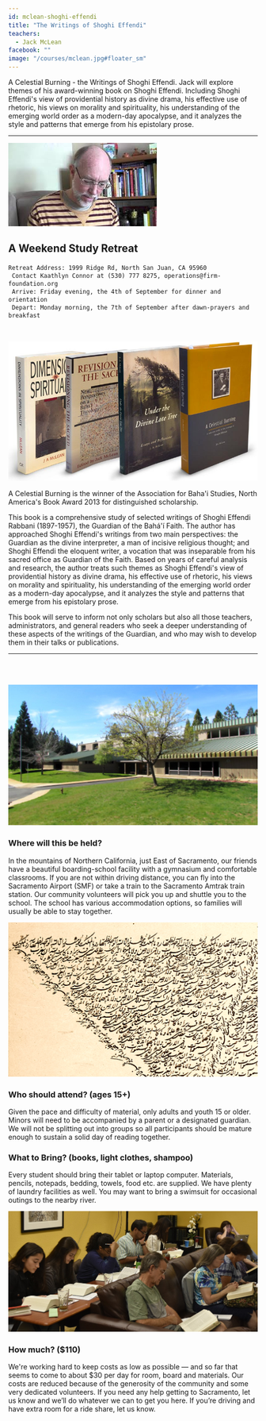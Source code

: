 ```yaml
---
id: mclean-shoghi-effendi
title: "The Writings of Shoghi Effendi"
teachers:
  - Jack McLean
facebook: ""
image: "/courses/mclean.jpg#floater_sm"
---
```


A Celestial Burning - the Writings of Shoghi Effendi. Jack will explore themes of his award-winning book on Shoghi Effendi. Including Shoghi Effendi's view of providential history as divine drama, his effective use of rhetoric, his views on morality and spirituality, his understanding of the emerging world order as a modern-day apocalypse, and it analyzes the style and patterns that emerge from his epistolary prose.


---


![jack mclean](/courses/mclean-wide.jpg#full)

## A Weekend Study Retreat

```
Retreat Address: 1999 Ridge Rd, North San Juan, CA 95960
 Contact Kaathlyn Connor at (530) 777 8275, operations@firm-foundation.org
 Arrive: Friday evening, the 4th of September for dinner and orientation
 Depart: Monday morning, the 7th of September after dawn-prayers and breakfast
```

<br>

![temple front](/courses/mclean_books.jpg#floater2)


A Celestial Burning is the winner of the Association for Baha'i Studies, North America's Book Award 2013 for distinguished scholarship.

This book is a comprehensive study of selected writings of Shoghi Effendi Rabbani (1897-1957), the Guardian of the Bahá'í Faith. The author has approached Shoghi Effendi's writings from two main perspectives: the Guardian as the divine interpreter, a man of incisive religious thought; and Shoghi Effendi the eloquent writer, a vocation that was inseparable from his sacred office as Guardian of the Faith. Based on years of careful analysis and research, the author treats such themes as Shoghi Effendi's view of providential history as divine drama, his effective use of rhetoric, his views on morality and spirituality, his understanding of the emerging world order as a modern-day apocalypse, and it analyzes the style and patterns that emerge from his epistolary prose.

This book will serve to inform not only scholars but also all those teachers, administrators, and general readers who seek a deeper understanding of these aspects of the writings of the Guardian, and who may wish to develop them in their talks or publications.


---
<br><br>


![school front](/courses/school-front2.jpg#floater)
### Where will this be held?

In the mountains of Northern California, just East of Sacramento, our friends have a beautiful boarding-school facility with a gymnasium and comfortable classrooms. If you are not within driving distance, you can fly into the Sacramento Airport (SMF) or take a train to the Sacramento Amtrak train station. Our community volunteers will pick you up and shuttle you to the school. The school has various accommodation options, so families will usually be able to stay together.



![closeup of haykal](/courses/haykal-close.png#floater2)
### Who should attend? (ages 15+)

Given the pace and difficulty of material, only adults and youth 15 or older. Minors will need to be accompanied by a parent or a designated guardian. We will not be splitting out into groups so all participants should be mature enough to sustain a solid day of reading together.



### What to Bring? (books, light clothes, shampoo)

Every student should bring their tablet or laptop computer. Materials, pencils, notepads, bedding, towels, food etc. are supplied. We have plenty of laundry facilities as well. You may want to bring a swimsuit for occasional outings to the nearby river.


![participants](/db-challenge/db-banner-2019.jpg#floater)

### How much? ($110)

We're working hard to keep costs as low as possible — and so far that seems to come to about $30 per day for room, board and materials. Our costs are reduced because of the generosity of the community and some very dedicated volunteers. If you need any help getting to Sacramento, let us know and we’ll do whatever we can to get you here. If you’re driving and have extra room for a ride share, let us know.

<br><br><br><br>
